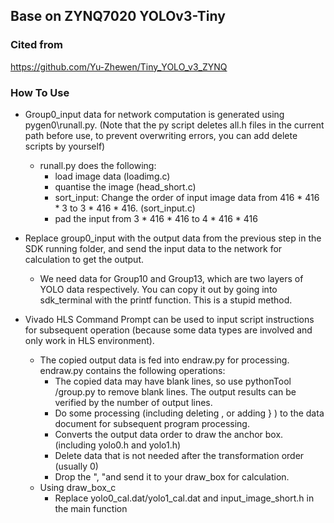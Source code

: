 ## Base on ZYNQ7020 YOLOv3-Tiny 
### Cited from
https://github.com/Yu-Zhewen/Tiny_YOLO_v3_ZYNQ
### How To Use
- Group0_input data for network computation is generated using pygen0\runall.py. (Note that the py script deletes all.h files in the current path before use, to prevent overwriting errors, you can add delete scripts by yourself)
  - runall.py does the following:
    - load image data (loadimg.c)
    - quantise the image (head_short.c)
    - sort_input: Change the order of input image data from 416 * 416 * 3 to 3 * 416 * 416. (sort_input.c)
    - pad the input from 3 * 416 * 416 to 4 * 416 * 416

- Replace group0_input with the output data from the previous step in the SDK running folder, and send the input data to the network for calculation to get the output.
  - We need data for Group10 and Group13, which are two layers of YOLO data respectively. You can copy it out by going into sdk_terminal with the printf function. This is a stupid method.
- Vivado HLS Command Prompt can be used to input script instructions for subsequent operation (because some data types are involved and only work in HLS environment).
  - The copied output data is fed into endraw.py for processing. endraw.py contains the following operations:
    - The copied data may have blank lines, so use pythonTool /group.py to remove blank lines. The output results can be verified by the number of output lines.
    - Do some processing (including deleting , or adding } ) to the data document for subsequent program processing.
    - Converts the output data order to draw the anchor box. (including yolo0.h and yolo1.h)
    - Delete data that is not needed after the transformation order (usually 0)
    - Drop the ", "and send it to your draw_box for calculation.
  - Using draw_box_c
    - Replace yolo0_cal.dat/yolo1_cal.dat and input_image_short.h in the main function

